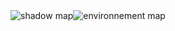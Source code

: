 <div style="display:flex; margin:1em; align-items: center; margin:auto;"><div><img alt="shadow map" src="/media/image.jpg"></div><div><img alt="environnement map" src="/media/image_2.jpg"></div></div>
